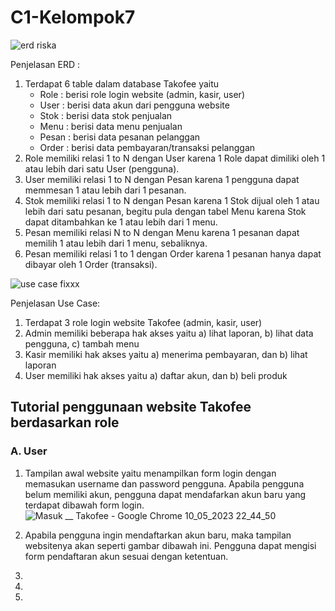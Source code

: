 # C1-Kelompok7
![erd riska](https://github.com/FinalProject-Web/C1-Kelompok7/assets/120191981/6ee9cb48-ce7f-49cc-8b3e-6ffc63376966)

Penjelasan ERD :
1. Terdapat 6 table dalam database Takofee yaitu
   - Role : berisi role login website (admin, kasir, user)
   - User : berisi data akun dari pengguna website
   - Stok : berisi data stok penjualan 
   - Menu : berisi data menu penjualan
   - Pesan : berisi data pesanan pelanggan
   - Order : berisi data pembayaran/transaksi pelanggan
2. Role memiliki relasi 1 to N dengan User karena 1 Role dapat dimiliki oleh 1 atau lebih dari satu User (pengguna).
3. User memiliki relasi 1 to N dengan Pesan karena 1 pengguna dapat memmesan 1 atau lebih dari 1 pesanan.
4. Stok memiliki relasi 1 to N dengan Pesan karena 1 Stok dijual oleh 1 atau lebih dari satu pesanan, begitu pula dengan tabel Menu karena Stok dapat ditambahkan ke 1 atau lebih dari 1 menu.
5. Pesan memiliki relasi N to N dengan Menu karena 1 pesanan dapat memilih 1 atau lebih dari 1 menu, sebaliknya.
6. Pesan memiliki relasi 1 to 1 dengan Order karena 1 pesanan hanya dapat dibayar oleh 1 Order (transaksi).

![use case fixxx](https://github.com/FinalProject-Web/C1-Kelompok7/assets/120191981/e26b26f3-c933-42d4-8279-0b1a13ec62bc)

Penjelasan Use Case:
1. Terdapat 3 role login website Takofee (admin, kasir, user)
2. Admin memiliki beberapa hak akses yaitu a) lihat laporan, b) lihat data pengguna, c) tambah menu
3. Kasir memiliki hak akses yaitu a) menerima pembayaran, dan b) lihat laporan
4. User memiliki hak akses yaitu a) daftar akun, dan b) beli produk

## Tutorial penggunaan website Takofee berdasarkan role
### A. User
1. Tampilan awal website yaitu menampilkan form login dengan memasukan username dan password pengguna. Apabila pengguna belum memiliki akun, pengguna dapat mendafarkan akun baru yang terdapat dibawah form login.
![Masuk __ Takofee - Google Chrome 10_05_2023 22_44_50](https://github.com/FinalProject-Web/C1-Kelompok7/assets/120191981/d3c2e1e7-25da-442a-8de0-3e4098031cdd)

2. Apabila pengguna ingin mendaftarkan akun baru, maka tampilan websitenya akan seperti gambar dibawah ini. Pengguna dapat mengisi form pendaftaran akun sesuai dengan ketentuan.

3.  
4. 
5. 
